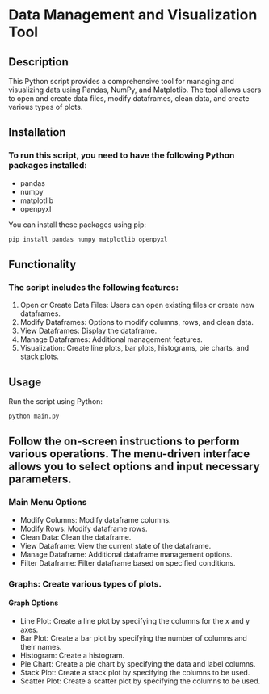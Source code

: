 # Data Management and Visualization Tool

## Description

This Python script provides a comprehensive tool for managing and visualizing data using Pandas, NumPy, and Matplotlib. The tool allows users to open and create data files, modify dataframes, clean data, and create various types of plots.

## Installation

### To run this script, you need to have the following Python packages installed:

* pandas
* numpy
* matplotlib
* openpyxl

You can install these packages using pip:
```sh
pip install pandas numpy matplotlib openpyxl
```

## Functionality

### The script includes the following features:

1. Open or Create Data Files: Users can open existing files or create new dataframes.
2. Modify Dataframes: Options to modify columns, rows, and clean data.
3. View Dataframes: Display the dataframe.
4. Manage Dataframes: Additional management features.
5. Visualization: Create line plots, bar plots, histograms, pie charts, and stack plots.

## Usage

Run the script using Python:
```sh
python main.py
```

## Follow the on-screen instructions to perform various operations. The menu-driven interface allows you to select options and input necessary parameters.

### Main Menu Options

* Modify Columns: Modify dataframe columns.
* Modify Rows: Modify dataframe rows.
* Clean Data: Clean the dataframe.
* View Dataframe: View the current state of the dataframe.
* Manage Dataframe: Additional dataframe management options.
* Filter Dataframe: Filter dataframe based on specified conditions.

### Graphs: Create various types of plots.

#### Graph Options

* Line Plot: Create a line plot by specifying the columns for the x and y axes.
* Bar Plot: Create a bar plot by specifying the number of columns and their names.
* Histogram: Create a histogram.
* Pie Chart: Create a pie chart by specifying the data and label columns.
* Stack Plot: Create a stack plot by specifying the columns to be used.
* Scatter Plot: Create a scatter plot by specifying the columns to be used.